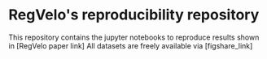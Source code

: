 # RegVelo's reproducibility repository

This repository contains the jupyter notebooks to reproduce results shown in [RegVelo paper link]
All datasets are freely available via [figshare_link]
